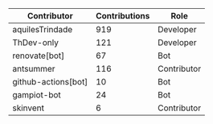 | Contributor | Contributions | Role |
| ------------ | -------------- | ---- |
| aquilesTrindade | 919 | Developer |
| ThDev-only | 121 | Developer |
| renovate[bot] | 67 | Bot |
| antsummer | 116 | Contributor |
| github-actions[bot] | 10 | Bot |
| gampiot-bot | 24 | Bot |
| skinvent | 6 | Contributor |
